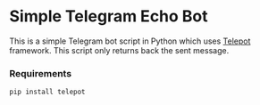 # Simple Telegram Echo Bot

This is a simple Telegram bot script in Python which uses [Telepot](https://github.com/nickoala/telepot) framework. This script only returns back the sent message.

### Requirements

`pip install telepot`